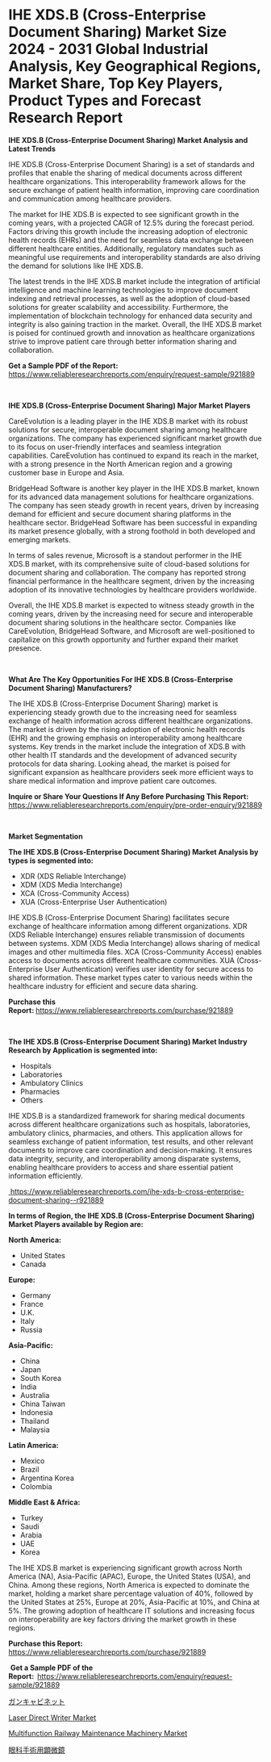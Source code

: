 <p><h1>IHE XDS.B (Cross-Enterprise Document Sharing) Market Size 2024 - 2031 Global Industrial Analysis, Key Geographical Regions, Market Share, Top Key Players, Product Types and Forecast Research Report</h1></p><p><strong>IHE XDS.B (Cross-Enterprise Document Sharing) Market Analysis and Latest Trends</strong></p>
<p><p>IHE XDS.B (Cross-Enterprise Document Sharing) is a set of standards and profiles that enable the sharing of medical documents across different healthcare organizations. This interoperability framework allows for the secure exchange of patient health information, improving care coordination and communication among healthcare providers.</p><p>The market for IHE XDS.B is expected to see significant growth in the coming years, with a projected CAGR of 12.5% during the forecast period. Factors driving this growth include the increasing adoption of electronic health records (EHRs) and the need for seamless data exchange between different healthcare entities. Additionally, regulatory mandates such as meaningful use requirements and interoperability standards are also driving the demand for solutions like IHE XDS.B.</p><p>The latest trends in the IHE XDS.B market include the integration of artificial intelligence and machine learning technologies to improve document indexing and retrieval processes, as well as the adoption of cloud-based solutions for greater scalability and accessibility. Furthermore, the implementation of blockchain technology for enhanced data security and integrity is also gaining traction in the market. Overall, the IHE XDS.B market is poised for continued growth and innovation as healthcare organizations strive to improve patient care through better information sharing and collaboration.</p></p>
<p><strong>Get a Sample PDF of the Report:&nbsp;</strong> <a href="https://www.reliableresearchreports.com/enquiry/request-sample/921889">https://www.reliableresearchreports.com/enquiry/request-sample/921889</a></p>
<p>&nbsp;</p>
<p><strong>IHE XDS.B (Cross-Enterprise Document Sharing) Major Market Players</strong></p>
<p><p>CareEvolution is a leading player in the IHE XDS.B market with its robust solutions for secure, interoperable document sharing among healthcare organizations. The company has experienced significant market growth due to its focus on user-friendly interfaces and seamless integration capabilities. CareEvolution has continued to expand its reach in the market, with a strong presence in the North American region and a growing customer base in Europe and Asia.</p><p>BridgeHead Software is another key player in the IHE XDS.B market, known for its advanced data management solutions for healthcare organizations. The company has seen steady growth in recent years, driven by increasing demand for efficient and secure document sharing platforms in the healthcare sector. BridgeHead Software has been successful in expanding its market presence globally, with a strong foothold in both developed and emerging markets.</p><p>In terms of sales revenue, Microsoft is a standout performer in the IHE XDS.B market, with its comprehensive suite of cloud-based solutions for document sharing and collaboration. The company has reported strong financial performance in the healthcare segment, driven by the increasing adoption of its innovative technologies by healthcare providers worldwide.</p><p>Overall, the IHE XDS.B market is expected to witness steady growth in the coming years, driven by the increasing need for secure and interoperable document sharing solutions in the healthcare sector. Companies like CareEvolution, BridgeHead Software, and Microsoft are well-positioned to capitalize on this growth opportunity and further expand their market presence.</p></p>
<p>&nbsp;</p>
<p><strong>What Are The Key Opportunities For IHE XDS.B (Cross-Enterprise Document Sharing) Manufacturers?</strong></p>
<p><p>The IHE XDS.B (Cross-Enterprise Document Sharing) market is experiencing steady growth due to the increasing need for seamless exchange of health information across different healthcare organizations. The market is driven by the rising adoption of electronic health records (EHR) and the growing emphasis on interoperability among healthcare systems. Key trends in the market include the integration of XDS.B with other health IT standards and the development of advanced security protocols for data sharing. Looking ahead, the market is poised for significant expansion as healthcare providers seek more efficient ways to share medical information and improve patient care outcomes.</p></p>
<p><strong>Inquire or Share Your Questions If Any Before Purchasing This Report:</strong> <a href="https://www.reliableresearchreports.com/enquiry/pre-order-enquiry/921889">https://www.reliableresearchreports.com/enquiry/pre-order-enquiry/921889</a></p>
<p>&nbsp;</p>
<p><strong>Market Segmentation</strong></p>
<p><strong>The IHE XDS.B (Cross-Enterprise Document Sharing) Market Analysis by types is segmented into:</strong></p>
<p><ul><li>XDR (XDS Reliable Interchange)</li><li>XDM (XDS Media Interchange)</li><li>XCA (Cross-Community Access)</li><li>XUA (Cross-Enterprise User Authentication)</li></ul></p>
<p><p>IHE XDS.B (Cross-Enterprise Document Sharing) facilitates secure exchange of healthcare information among different organizations. XDR (XDS Reliable Interchange) ensures reliable transmission of documents between systems. XDM (XDS Media Interchange) allows sharing of medical images and other multimedia files. XCA (Cross-Community Access) enables access to documents across different healthcare communities. XUA (Cross-Enterprise User Authentication) verifies user identity for secure access to shared information. These market types cater to various needs within the healthcare industry for efficient and secure data sharing.</p></p>
<p><strong>Purchase this Report:&nbsp;</strong><a href="https://www.reliableresearchreports.com/purchase/921889">https://www.reliableresearchreports.com/purchase/921889</a></p>
<p>&nbsp;</p>
<p><strong>The IHE XDS.B (Cross-Enterprise Document Sharing) Market Industry Research by Application is segmented into:</strong></p>
<p><ul><li>Hospitals</li><li>Laboratories</li><li>Ambulatory Clinics</li><li>Pharmacies</li><li>Others</li></ul></p>
<p><p>IHE XDS.B is a standardized framework for sharing medical documents across different healthcare organizations such as hospitals, laboratories, ambulatory clinics, pharmacies, and others. This application allows for seamless exchange of patient information, test results, and other relevant documents to improve care coordination and decision-making. It ensures data integrity, security, and interoperability among disparate systems, enabling healthcare providers to access and share essential patient information efficiently.</p></p>
<p><a href="https://www.reliableresearchreports.com/ihe-xds-b-cross-enterprise-document-sharing--r921889">&nbsp;https://www.reliableresearchreports.com/ihe-xds-b-cross-enterprise-document-sharing--r921889</a></p>
<p><strong>In terms of Region, the IHE XDS.B (Cross-Enterprise Document Sharing) Market Players available by Region are:</strong></p>
<p>
    <p> <strong> North America: </strong>
        <ul>
            <li>United States</li>
            <li>Canada</li>
        </ul>
        </p> 
    <p> <strong> Europe: </strong>
        <ul>
            <li>Germany</li>
            <li>France</li>
            <li>U.K.</li>
            <li>Italy</li>
            <li>Russia</li>
        </ul>
        </p> 
    <p> <strong> Asia-Pacific: </strong>
        <ul>
            <li>China</li>
            <li>Japan</li>
            <li>South Korea</li>
            <li>India</li>
            <li>Australia</li>
            <li>China Taiwan</li>
            <li>Indonesia</li>
            <li>Thailand</li>
            <li>Malaysia</li>
        </ul>
        </p> 
    <p> <strong> Latin America: </strong>
        <ul>
            <li>Mexico</li>
            <li>Brazil</li>
            <li>Argentina Korea</li>
            <li>Colombia</li>
        </ul>
        </p> 
    <p> <strong> Middle East & Africa: </strong>
        <ul>
            <li>Turkey</li>
            <li>Saudi</li>
            <li>Arabia</li>
            <li>UAE</li>
            <li>Korea</li>
        </ul>
    </p>
    </p>
<p><p>The IHE XDS.B market is experiencing significant growth across North America (NA), Asia-Pacific (APAC), Europe, the United States (USA), and China. Among these regions, North America is expected to dominate the market, holding a market share percentage valuation of 40%, followed by the United States at 25%, Europe at 20%, Asia-Pacific at 10%, and China at 5%. The growing adoption of healthcare IT solutions and increasing focus on interoperability are key factors driving the market growth in these regions.</p></p>
<p><strong>Purchase this Report: </strong><a href="https://www.reliableresearchreports.com/purchase/921889">https://www.reliableresearchreports.com/purchase/921889</a></p>
<p>&nbsp;<strong>Get a Sample PDF of the Report:&nbsp;&nbsp;</strong><a href="https://www.reliableresearchreports.com/enquiry/request-sample/921889">https://www.reliableresearchreports.com/enquiry/request-sample/921889</a></p>
<p><strong></strong></p>
<p><p><a href="https://github.com/tanyaali3/Market-Research-Report-List-1/blob/main/193384660963.md">ガンキャビネット</a></p><p><a href="https://www.linkedin.com/pulse/laser-direct-writer-market-furnishes-information-share-xmmxe">Laser Direct Writer Market</a></p><p><a href="https://www.linkedin.com/pulse/multifunction-railway-maintenance-machinery-market-exploring-t766e">Multifunction Railway Maintenance Machinery Market</a></p><p><a href="https://github.com/DwightHuels1/Market-Research-Report-List-1/blob/main/390812760965.md">眼科手術用顕微鏡</a></p></p>